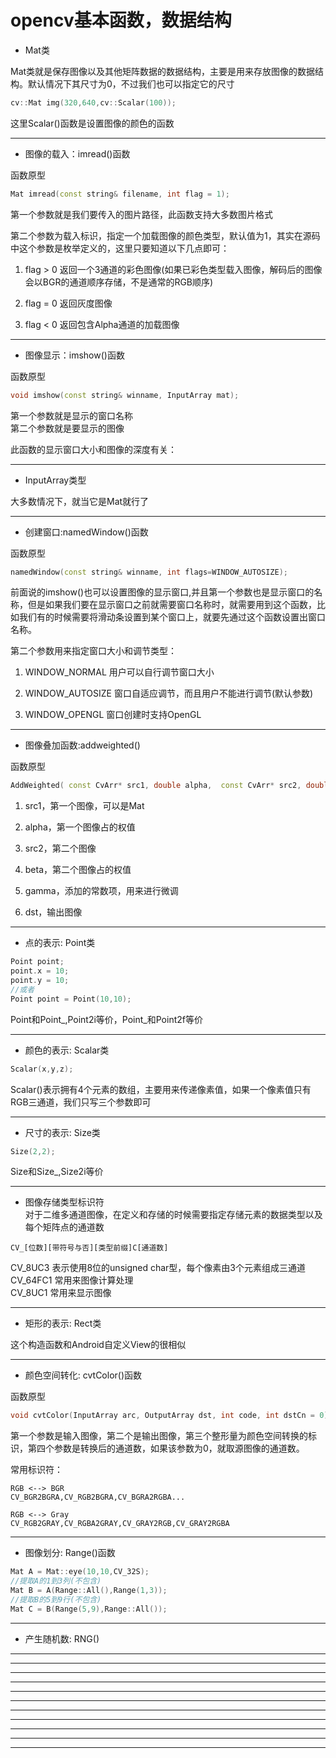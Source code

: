 # opencv基本函数，数据结构            

* Mat类

Mat类就是保存图像以及其他矩阵数据的数据结构，主要是用来存放图像的数据结构。默认情况下其尺寸为0，不过我们也可以指定它的尺寸       


```c++
cv::Mat img(320,640,cv::Scalar(100));
```     

这里Scalar()函数是设置图像的颜色的函数          

***

* 图像的载入：imread()函数       

函数原型    

```c++
Mat imread(const string& filename, int flag = 1);
```    

第一个参数就是我们要传入的图片路径，此函数支持大多数图片格式       

第二个参数为载入标识，指定一个加载图像的颜色类型，默认值为1，其实在源码中这个参数是枚举定义的，这里只要知道以下几点即可：     

  1. flag > 0 返回一个3通道的彩色图像(如果已彩色类型载入图像，解码后的图像会以BGR的通道顺序存储，不是通常的RGB顺序)     

  2. flag = 0 返回灰度图像      

  3. flag < 0 返回包含Alpha通道的加载图像          

***




* 图像显示：imshow()函数        

函数原型       

```c++
void imshow(const string& winname, InputArray mat);
```    

第一个参数就是显示的窗口名称       
第二个参数就是要显示的图像        

此函数的显示窗口大小和图像的深度有关：       

***    


* InputArray类型        

大多数情况下，就当它是Mat就行了           


***


* 创建窗口:namedWindow()函数      

函数原型       

```c++
namedWindow(const string& winname, int flags=WINDOW_AUTOSIZE);
```       


前面说的imshow()也可以设置图像的显示窗口,并且第一个参数也是显示窗口的名称，但是如果我们要在显示窗口之前就需要窗口名称时，就需要用到这个函数，比如我们有的时候需要将滑动条设置到某个窗口上，就要先通过这个函数设置出窗口名称。          

第二个参数用来指定窗口大小和调节类型：

1. WINDOW_NORMAL 用户可以自行调节窗口大小      

2. WINDOW_AUTOSIZE 窗口自适应调节，而且用户不能进行调节(默认参数)       

3. WINDOW_OPENGL 窗口创建时支持OpenGL              


***


* 图像叠加函数:addweighted()    

函数原型       

```c++
AddWeighted( const CvArr* src1, double alpha,  const CvArr* src2, double beta,  double gamma, CvArr* dst );
```     
1. src1，第一个图像，可以是Mat        

2. alpha，第一个图像占的权值        

3. src2，第二个图像        

4. beta，第二个图像占的权值           

5. gamma，添加的常数项，用来进行微调         

6. dst，输出图像                  


***


* 点的表示: Point类          

```c++
Point point;
point.x = 10;
point.y = 10;
//或者
Point point = Point(10,10);
```     

Point和Point_<int>,Point2i等价，Point_<float>和Point2f等价        

***


* 颜色的表示: Scalar类          

```c++
Scalar(x,y,z);
```      

Scalar()表示拥有4个元素的数组，主要用来传递像素值，如果一个像素值只有RGB三通道，我们只写三个参数即可     

***



* 尺寸的表示: Size类            

```c++
Size(2,2);
```         

Size和Size_<int>,Size2i等价               


***


* 图像存储类型标识符          
对于二维多通道图像，在定义和存储的时候需要指定存储元素的数据类型以及每个矩阵点的通道数        
```
CV_[位数][带符号与否][类型前缀]C[通道数]     
```

CV_8UC3 表示使用8位的unsigned char型，每个像素由3个元素组成三通道           
CV_64FC1 常用来图像计算处理              
CV_8UC1 常用来显示图像          

***



* 矩形的表示: Rect类            

这个构造函数和Android自定义View的很相似       


***



* 颜色空间转化: cvtColor()函数          

函数原型          

```c++
void cvtColor(InputArray arc, OutputArray dst, int code, int dstCn = 0)
```     

第一个参数是输入图像，第二个是输出图像，第三个整形量为颜色空间转换的标识，第四个参数是转换后的通道数，如果该参数为0，就取源图像的通道数。            

常用标识符：      
```
RGB <--> BGR
CV_BGR2BGRA,CV_RGB2BGRA,CV_BGRA2RGBA...      

RGB <--> Gray  
CV_RGB2GRAY,CV_RGBA2GRAY,CV_GRAY2RGB,CV_GRAY2RGBA                

```

***



* 图像划分: Range()函数          

```c++
Mat A = Mat::eye(10,10,CV_32S);
//提取A的1到3列(不包含)   
Mat B = A(Range::All(),Range(1,3));
//提取B的5到9行(不包含)
Mat C = B(Range(5,9),Range::All());         
```      


***


* 产生随机数: RNG()           


***







***
***
***
***
***
***
***
***
***
***
